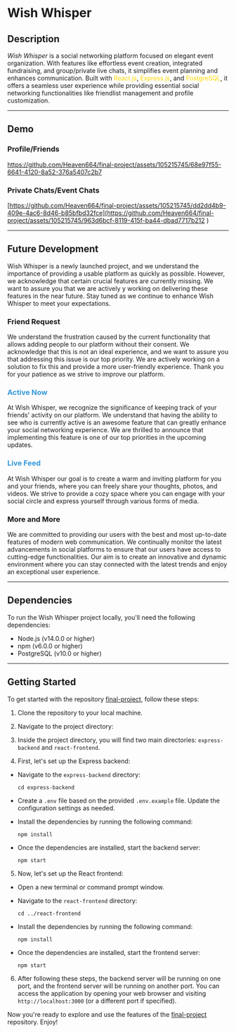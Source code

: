 # **Wish Whisper**

## **Description**
 
<span style="font-style:italic">Wish Whisper</span> is a social networking platform focused on elegant event organization. With features like effortless event creation, integrated fundraising, and group/private live chats, it simplifies event planning and enhances communication. Built with <span style="color:#FFD700">React.js</span>, <span style="color:#FFD700">Express.js</span>, and <span style="color:#FFD700">PostgreSQL</span>, it offers a seamless user experience while providing essential social networking functionalities like friendlist management and profile customization.    
  
--- 
 
## **Demo**
### Profile/Friends
https://github.com/Heaven664/final-project/assets/105215745/68e97f55-6641-4120-8a52-376a5407c2b7 
 
### Private Chats/Event Chats
[https://github.com/Heaven664/final-project/assets/105215745/dd2dd4b9-409e-4ac6-8d46-b85bfbd32fce](https://github.com/Heaven664/final-project/assets/105215745/963d6bcf-8119-415f-ba44-dbad7717b212
) 
 
---    

## **Future Development**

Wish Whisper is a newly launched project, and we understand the importance of providing a usable platform as quickly as possible. However, we acknowledge that certain crucial features are currently missing. We want to assure you that we are actively y working on delivering these features in the near future. Stay tuned as we continue to enhance Wish Whisper to meet your expectations.

### **Friend Request**

We understand the frustration caused by the current functionality that allows adding people to our platform without their consent. We acknowledge that this is not an ideal experience, and we want to assure you that addressing this issue is our top priority. We are actively working on a solution to fix this and provide a more user-friendly experience. Thank you for your patience as we strive to improve our platform.

### <span style="color:#3498DB">**Active Now**</span>

At Wish Whisper, we recognize the significance of keeping track of your friends' activity on our platform. We understand that having the ability to see who is currently active is an awesome feature that can greatly enhance your social networking experience. We are thrilled to announce that implementing this feature is one of our top priorities in the upcoming updates.

### <span style="color:#3498DB">**Live Feed**</span>

At Wish Whisper our goal is to create a warm and inviting platform for you and your friends, where you can freely share your thoughts, photos, and videos. We strive to provide a cozy space where you can engage with your social circle and express yourself through various forms of media.

### **More and More**

We are committed to providing our users with the best and most up-to-date features of modern web communication. We continually monitor the latest advancements in social platforms to ensure that our users have access to cutting-edge functionalities. Our aim is to create an innovative and dynamic environment where you can stay connected with the latest trends and enjoy an exceptional user experience.

---

## **Dependencies**

To run the Wish Whisper project locally, you'll need the following dependencies:

- Node.js (v14.0.0 or higher)
- npm (v6.0.0 or higher)
- PostgreSQL (v10.0 or higher)

---

## **Getting Started**

To get started with the repository [final-project](https://github.com/Heaven664/final-project), follow these steps:

1. Clone the repository to your local machine.
2. Navigate to the project directory:

3. Inside the project directory, you will find two main directories: `express-backend` and `react-frontend`.

4. First, let's set up the Express backend:

- Navigate to the `express-backend` directory:

  ```
  cd express-backend
  ```

- Create a `.env` file based on the provided `.env.example` file. Update the configuration settings as needed.

- Install the dependencies by running the following command:

  ```
  npm install
  ```

- Once the dependencies are installed, start the backend server:
  ```
  npm start
  ```

5. Now, let's set up the React frontend: 

- Open a new terminal or command prompt window.

- Navigate to the `react-frontend` directory:

  ```
  cd ../react-frontend
  ```

- Install the dependencies by running the following command:

  ```
  npm install
  ```

- Once the dependencies are installed, start the frontend server:
  ```
  npm start
  ```

6. After following these steps, the backend server will be running on one port, and the frontend server will be running on another port. You can access the application by opening your web browser and visiting `http://localhost:3000` (or a different port if specified).

Now you're ready to explore and use the features of the [final-project](https://github.com/Heaven664/final-project) repository. Enjoy!
